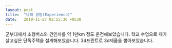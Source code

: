 ```yaml
---
layout: post
title:  "나의 경험(Experience)"
date:   2019-11-27 02:55:36 +0530
---
```

 군부대에서 소형버스와 견인차를 약 1만km 정도 운전해보았습니다.
 학교 수업으로 제가 살고싶은 단독주택을 설계해보았습니다.
 3d프린트로 3d제품을 뽑아보았습니다.



